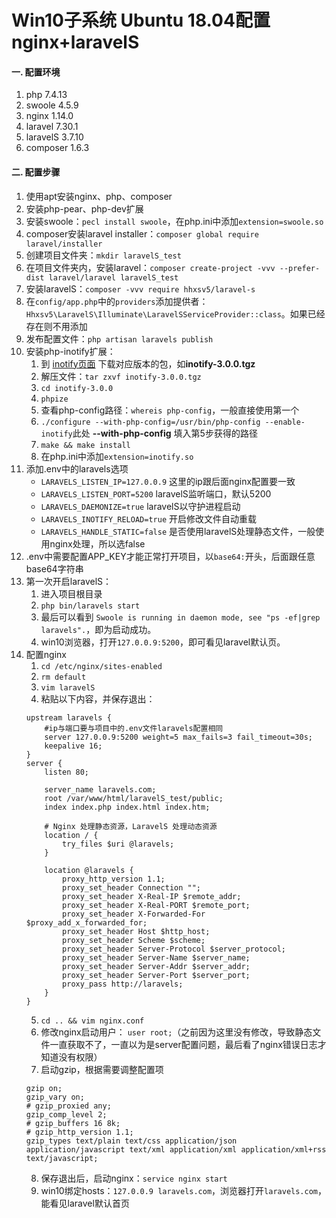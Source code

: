 # Win10子系统 Ubuntu 18.04配置nginx+laravelS
#### 一. 配置环境
1. php 7.4.13
2. swoole 4.5.9
3. nginx 1.14.0
4. laravel 7.30.1
5. laravelS 3.7.10
6. composer 1.6.3
#### 二. 配置步骤
1. 使用apt安装nginx、php、composer
2. 安装php-pear、php-dev扩展
3. 安装swoole：`pecl install swoole`，在php.ini中添加`extension=swoole.so`
4. composer安装laravel installer：`composer global require laravel/installer`
5. 创建项目文件夹：`mkdir laravelS_test`
6. 在项目文件夹内，安装laravel：`composer create-project -vvv --prefer-dist laravel/laravel laravelS_test`
7. 安装laravelS：`composer -vvv require hhxsv5/laravel-s`
8. 在`config/app.php`中的`providers`添加提供者：`Hhxsv5\LaravelS\Illuminate\LaravelSServiceProvider::class`。如果已经存在则不用添加
9. 发布配置文件：`php artisan laravels publish`
10. 安装php-inotify扩展：
    1. 到 [inotify页面](https://pecl.php.net/package/inotify) 下载对应版本的包，如**inotify-3.0.0.tgz**
    2. 解压文件：`tar zxvf inotify-3.0.0.tgz`
    3. `cd inotify-3.0.0`
    4. `phpize`
    5. 查看php-config路径：`whereis php-config`，一般直接使用第一个
    6. `./configure --with-php-config=/usr/bin/php-config --enable-inotify`此处 **--with-php-config** 填入第5步获得的路径
    7. `make && make install`
    8. 在php.ini中添加`extension=inotify.so`
11. 添加.env中的laravels选项
    + `LARAVELS_LISTEN_IP=127.0.0.9`  这里的ip跟后面nginx配置要一致
    + `LARAVELS_LISTEN_PORT=5200`     laravelS监听端口，默认5200
    + `LARAVELS_DAEMONIZE=true`       laravelS以守护进程启动
    + `LARAVELS_INOTIFY_RELOAD=true`  开启修改文件自动重载
    + `LARAVELS_HANDLE_STATIC=false`  是否使用laravelS处理静态文件，一般使用nginx处理，所以选false
12. .env中需要配置APP_KEY才能正常打开项目，以`base64:`开头，后面跟任意base64字符串
13. 第一次开启laravelS：
    1. 进入项目根目录
    2. `php bin/laravels start`
    3. 最后可以看到 `Swoole is running in daemon mode, see "ps -ef|grep laravels".`，即为启动成功。
    4. win10浏览器，打开`127.0.0.9:5200`，即可看见laravel默认页。
14. 配置nginx
    1. `cd /etc/nginx/sites-enabled`
    2. `rm default`
    3. `vim laravelS`
    4. 粘贴以下内容，并保存退出：
    ```
    upstream laravels {
        #ip与端口要与项目中的.env文件laravels配置相同
        server 127.0.0.9:5200 weight=5 max_fails=3 fail_timeout=30s;
        keepalive 16;
    }
    server {
        listen 80;
        
        server_name laravels.com;
        root /var/www/html/laravelS_test/public;
        index index.php index.html index.htm;
        
        # Nginx 处理静态资源，LaravelS 处理动态资源
        location / {
            try_files $uri @laravels;
        }
        
        location @laravels {
            proxy_http_version 1.1;
            proxy_set_header Connection "";
            proxy_set_header X-Real-IP $remote_addr;
            proxy_set_header X-Real-PORT $remote_port;
            proxy_set_header X-Forwarded-For $proxy_add_x_forwarded_for;
            proxy_set_header Host $http_host;
            proxy_set_header Scheme $scheme;
            proxy_set_header Server-Protocol $server_protocol;
            proxy_set_header Server-Name $server_name;
            proxy_set_header Server-Addr $server_addr;
            proxy_set_header Server-Port $server_port;
            proxy_pass http://laravels;
        }
    }
    ```
    5. `cd .. && vim nginx.conf`
    6. 修改nginx启动用户： `user root;`（之前因为这里没有修改，导致静态文件一直获取不了，一直以为是server配置问题，最后看了nginx错误日志才知道没有权限）
    7. 启动gzip，根据需要调整配置项
    ```
    gzip on;
    gzip_vary on;
    # gzip_proxied any;
    gzip_comp_level 2;
    # gzip_buffers 16 8k;
    # gzip_http_version 1.1;
    gzip_types text/plain text/css application/json application/javascript text/xml application/xml application/xml+rss text/javascript;
    ```
    8. 保存退出后，启动nginx：`service nginx start`
    9. win10绑定hosts：`127.0.0.9 laravels.com`，浏览器打开`laravels.com`，能看见laravel默认首页
